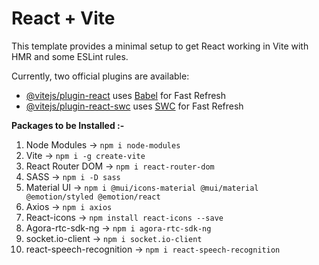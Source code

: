 # React + Vite

This template provides a minimal setup to get React working in Vite with HMR and some ESLint rules.

Currently, two official plugins are available:

- [@vitejs/plugin-react](https://github.com/vitejs/vite-plugin-react/blob/main/packages/plugin-react/README.md) uses [Babel](https://babeljs.io/) for Fast Refresh
- [@vitejs/plugin-react-swc](https://github.com/vitejs/vite-plugin-react-swc) uses [SWC](https://swc.rs/) for Fast Refresh

**Packages to be Installed :-**

1. Node Modules  ->  `npm i node-modules`
2. Vite  ->  `npm i -g create-vite`
3. React Router DOM  ->  `npm i react-router-dom`
4. SASS  ->  `npm i -D sass`
5. Material UI  ->  `npm i @mui/icons-material @mui/material @emotion/styled @emotion/react`
6. Axios  ->  `npm i axios`
7. React-icons -> `npm install react-icons --save`
8. Agora-rtc-sdk-ng -> `npm i agora-rtc-sdk-ng`
9. socket.io-client -> `npm i socket.io-client`
10. react-speech-recognition -> `npm i react-speech-recognition`
